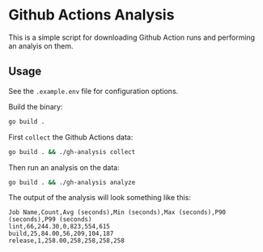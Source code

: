 # Github Actions Analysis

This is a simple script for downloading Github Action runs and performing an analyis on them.

## Usage

See the `.example.env` file for configuration options.

Build the binary:

```sh
go build .
```

First `collect` the Github Actions data:

```sh
go build . && ./gh-analysis collect
```

Then run an analysis on the data:

```sh
go build . && ./gh-analysis analyze
```

The output of the analysis will look something like this:

```csv
Job Name,Count,Avg (seconds),Min (seconds),Max (seconds),P90 (seconds),P99 (seconds)
lint,66,244.30,0,823,554,615
build,25,84.00,56,209,104,187
release,1,258.00,258,258,258,258
```
